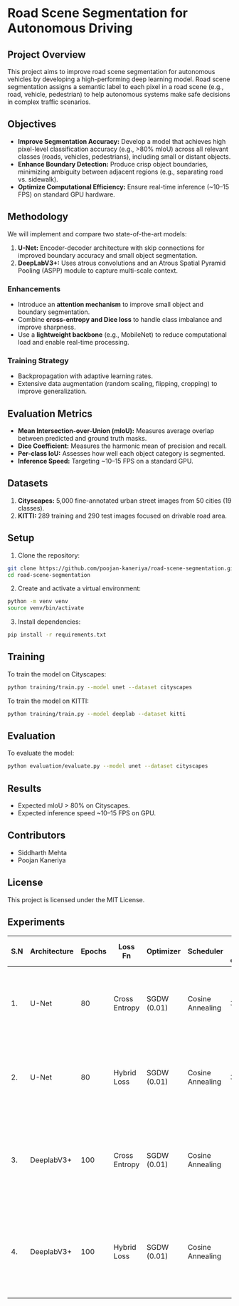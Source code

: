 
# Road Scene Segmentation for Autonomous Driving

## Project Overview
This project aims to improve road scene segmentation for autonomous vehicles by developing a high-performing deep learning model. Road scene segmentation assigns a semantic label to each pixel in a road scene (e.g., road, vehicle, pedestrian) to help autonomous systems make safe decisions in complex traffic scenarios.

## Objectives
- **Improve Segmentation Accuracy:** Develop a model that achieves high pixel-level classification accuracy (e.g., >80% mIoU) across all relevant classes (roads, vehicles, pedestrians), including small or distant objects.
- **Enhance Boundary Detection:** Produce crisp object boundaries, minimizing ambiguity between adjacent regions (e.g., separating road vs. sidewalk).
- **Optimize Computational Efficiency:** Ensure real-time inference (~10–15 FPS) on standard GPU hardware.

## Methodology
We will implement and compare two state-of-the-art models:
1. **U-Net:** Encoder-decoder architecture with skip connections for improved boundary accuracy and small object segmentation.
2. **DeepLabV3+:** Uses atrous convolutions and an Atrous Spatial Pyramid Pooling (ASPP) module to capture multi-scale context.

### Enhancements
- Introduce an **attention mechanism** to improve small object and boundary segmentation.
- Combine **cross-entropy and Dice loss** to handle class imbalance and improve sharpness.
- Use a **lightweight backbone** (e.g., MobileNet) to reduce computational load and enable real-time processing.

### Training Strategy
- Backpropagation with adaptive learning rates.
- Extensive data augmentation (random scaling, flipping, cropping) to improve generalization.

## Evaluation Metrics
- **Mean Intersection-over-Union (mIoU):** Measures average overlap between predicted and ground truth masks.
- **Dice Coefficient:** Measures the harmonic mean of precision and recall.
- **Per-class IoU:** Assesses how well each object category is segmented.
- **Inference Speed:** Targeting ~10–15 FPS on a standard GPU.

## Datasets
1. **Cityscapes:** 5,000 fine-annotated urban street images from 50 cities (19 classes).
2. **KITTI:** 289 training and 290 test images focused on drivable road area.

<!-- ## Project Structure
```
├── data/                   # Cityscapes and KITTI datasets
├── models/                 # U-Net and DeepLabV3+ models
├── training/               # Training scripts
├── evaluation/             # Evaluation and metrics calculation
├── results/                # Saved models and output visualizations
└── README.md               # Project documentation
``` -->

## Setup
1. Clone the repository:
```bash
git clone https://github.com/poojan-kaneriya/road-scene-segmentation.git
cd road-scene-segmentation
```
2. Create and activate a virtual environment:
```bash
python -m venv venv
source venv/bin/activate
```
3. Install dependencies:
```bash
pip install -r requirements.txt
```

## Training
To train the model on Cityscapes:
```bash
python training/train.py --model unet --dataset cityscapes
```

To train the model on KITTI:
```bash
python training/train.py --model deeplab --dataset kitti
```

## Evaluation
To evaluate the model:
```bash
python evaluation/evaluate.py --model unet --dataset cityscapes
```

## Results
- Expected mIoU > 80% on Cityscapes.
- Expected inference speed ~10–15 FPS on GPU.

## Contributors
- Siddharth Mehta
- Poojan Kaneriya

## License
This project is licensed under the MIT License.


## Experiments
| S.N | Architecture | Epochs | Loss Fn | Optimizer | Scheduler | Time per epoch | Training Loss | Validation Loss | Validation mIOU | Additional Comments |
|-----|--------------|--------|---------|-----------|-----------|----------------|---------------|-----------------|-----------------|---------------------|
|1.   |U-Net| 80| Cross Entropy | SGDW (0.01) | Cosine Annealing | 321s | 0.1268 | 0.2086 | 0.4316 | 512x256 sized images after preprocessing with random scaling and cropping added |
|2.   |U-Net| 80| Hybrid Loss | SGDW (0.01) | Cosine Annealing | 340s | 0.1866 |0.2178 | 0.4273| 512x256 sized images after preprocessing with random scaling and cropping added |
|3.   |DeeplabV3+| 100| Cross Entropy | SGDW (0.01) | Cosine Annealing | | | | | Backbone - Resnet50, 512x256 sized images after preprocessing with random scaling and cropping added |
|4.   |DeeplabV3+| 100| Hybrid Loss | SGDW (0.01) | Cosine Annealing |  | | | | Backbone - Resnet50, 512x256 sized images after preprocessing with random scaling and cropping added |